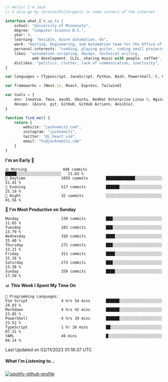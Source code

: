 ```typescript
// Hello! I'm Jack
// I also go by terminalPoltergeist in some corners of the internet

interface what_I'm_up_to {
    school: "University of Minnesota",
    degree: "Computer Science B.S.",
    year: 4,
    learning: "Ansible, Azure automation, Go",
    work: "Hosting, Engineering, and Automation team for the Office of Information Technology at UMN",
    personal-interests: "cooking, playing guitar, coding small projects",
    likes: "automation scripting, devops, technical writing,
            web development, CLIs, sharing music with people, coffee",
    dislikes: "politics, clutter, lack of communication, inactivity",
}

var languages = [Typescript, JavaScript, Python, Bash, Powershell, C, C++, HTML, CSS]

var frameworks = [Next.js, React, Express, Tailwind]

var tools = {
    env: [neoVim, Tmux, macOS, Ubuntu, RedHat Enterprise Linux 9, Nginx, DigitalOcean, Cloudflare],
    devops: [Azure, git, GitHub, GitHub Actions, Ansible],
}

function find_me() {
    return {
        website: "jacknemitz.com",
        instagram: "jacknemitz",
        twitter: "@i_heart_vim",
        email: "hi@jacknemitz.com"
    }
}
```

<!--START_SECTION:waka-->
**I'm an Early 🐤** 

```text
🌞 Morning                448 commits         █████░░░░░░░░░░░░░░░░░░░░   21.83 % 
🌆 Daytime                1055 commits        █████████████░░░░░░░░░░░░   51.41 % 
🌃 Evening                517 commits         ██████░░░░░░░░░░░░░░░░░░░   25.19 % 
🌙 Night                  32 commits          ░░░░░░░░░░░░░░░░░░░░░░░░░   01.56 % 
```
📅 **I'm Most Productive on Sunday** 

```text
Monday                   239 commits         ███░░░░░░░░░░░░░░░░░░░░░░   11.65 % 
Tuesday                  283 commits         ███░░░░░░░░░░░░░░░░░░░░░░   13.79 % 
Wednesday                316 commits         ████░░░░░░░░░░░░░░░░░░░░░   15.40 % 
Thursday                 271 commits         ███░░░░░░░░░░░░░░░░░░░░░░   13.21 % 
Friday                   311 commits         ████░░░░░░░░░░░░░░░░░░░░░   15.16 % 
Saturday                 273 commits         ███░░░░░░░░░░░░░░░░░░░░░░   13.30 % 
Sunday                   359 commits         ████░░░░░░░░░░░░░░░░░░░░░   17.50 % 
```


📊 **This Week I Spent My Time On** 

```text
💬 Programming Languages: 
Vim Script               4 hrs 54 mins       ██████░░░░░░░░░░░░░░░░░░░   24.83 % 
Markdown                 4 hrs 42 mins       ██████░░░░░░░░░░░░░░░░░░░   23.85 % 
PowerShell               4 hrs 39 mins       ██████░░░░░░░░░░░░░░░░░░░   23.52 % 
TypeScript               1 hr 26 mins        ██░░░░░░░░░░░░░░░░░░░░░░░   07.31 % 
YAML                     49 mins             █░░░░░░░░░░░░░░░░░░░░░░░░   04.14 % 
```


 Last Updated on 02/11/2023 01:16:37 UTC
<!--END_SECTION:waka-->

##### What I'm Listening to...

[![spotify-github-profile](https://spotify-github-profile.vercel.app/api/view?uid=jack.nemitz&cover_image=true&show_offline=true&bar_color=53b14f&bar_color_cover=false&background_color=121212FF)](https://spotify-github-profile.vercel.app/api/view?uid=jack.nemitz&redirect=true)

